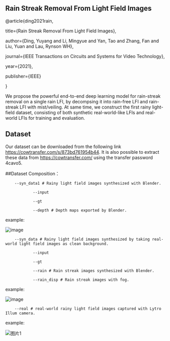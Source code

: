 ## Rain Streak Removal From Light Field Images

@article{ding2021rain,

  title={Rain Streak Removal From Light Field Images},
  
  author={Ding, Yuyang and Li, Mingyue and Yan, Tao and Zhang, Fan and Liu, Yuan and Lau, Rynson WH},
  
  journal={IEEE Transactions on Circuits and Systems for Video Technology},
  
  year={2021},
  
  publisher={IEEE}
  
}

We propose the powerful end-to-end deep learning model for rain-streak removal on a single rain LFI, by decompsing it into rain-free LFI and rain-streak LFI with mist/veiling. At same time, we construct the first rainy light-field dataset, consisting of both synthetic real-world-like LFIs and real-world LFIs for training and evaluation.

## Dataset

Our dataset can be downloaded from the following link https://cowtransfer.com/s/873bd761954b44. It is also possible to extract these data from https://cowtransfer.com/ using the transfer password 4cavo5.

##Dataset Composition：

        --syn_data1 # Rainy light field images synthesized with Blender.

                --input
        
                --gt
        
                --depth # Depth maps exported by Blender.
example:

![image](https://user-images.githubusercontent.com/93031356/160370203-478b7461-230f-43e6-a933-1c9945dd7fb6.png)
        
        --syn_data # Rainy light field images synthesized by taking real-world light field images as clean background.

                --input
        
                --gt
        
                --rain # Rain streak images synthesized with Blender.
        
                --rain_disp # Rain streak images with fog.
                
example:

![image](https://user-images.githubusercontent.com/93031356/160374159-f0c94e98-fdfc-4b31-b795-65021801747d.png)

        --real # real-world rainy light field images captured with Lytro Illum camera.
      
 example:
 
 ![图片1](https://user-images.githubusercontent.com/93031356/160374298-dea4859f-c094-4c8a-acd0-7eb8b120359d.png)

